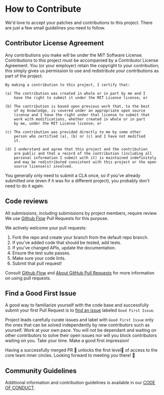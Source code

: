 # How to Contribute

We'd love to accept your patches and contributions to this project. There are
just a few small guidelines you need to follow.

## Contributor License Agreement

Any contributions you make will be under the MIT Software License. Contributions to this project must be accompanied by a Contributor License
Agreement. You (or your employer) retain the copyright to your contribution;
this simply gives us permission to use and redistribute your contributions as
part of the project.

```
By making a contribution to this project, I certify that:

(a) The contribution was created in whole or in part by me and I
    have the right to submit it under the MIT License license; or

(b) The contribution is based upon previous work that, to the best
    of my knowledge, is covered under an appropriate open source
    license and I have the right under that license to submit that
    work with modifications, whether created in whole or in part
    by me, under the MIT License license; or

(c) The contribution was provided directly to me by some other
    person who certified (a), (b) or (c) and I have not modified
    it.

(d) I understand and agree that this project and the contribution
    are public and that a record of the contribution (including all
    personal information I submit with it) is maintained indefinitely
    and may be redistributed consistent with this project or the open
    source license(s) involved.
```

You generally only need to submit a CLA once, so if you've already submitted one
(even if it was for a different project), you probably don't need to do it
again.

## Code reviews

All submissions, including submissions by project members, require review. We use [Github Flow](https://guides.github.com/introduction/flow/index.html) Pull Requests for this purpose.

We actively welcome your pull requests:

1. Fork the repo and create your branch from the default repo branch.
2. If you've added code that should be tested, add tests.
3. If you've changed APIs, update the documentation.
4. Ensure the test suite passes.
5. Make sure your code lints.
6. Submit that pull request!

Consult
[Github Flow](https://docs.github.com/en/get-started/quickstart/github-flow) and
[About GitHub Pull Requests](https://help.github.com/articles/about-pull-requests/) for more
information on using pull requests.

## Find a Good First Issue

A good way to familiarize yourself with the code base and successfully submit your first Pull Request is to [find an issue](https://github.blog/2020-01-22-browse-good-first-issues-to-start-contributing-to-open-source/) labeled `Good First Issue`.

Project leads carefully curate issues and label with `Good First Issue` only the ones that can be solved independently by new contributors such as yourself. Work at your own pace. You will not be dependant and waiting on other contributors to solve their open issues nor will you block contributors waiting on you. Take your time. Make a good first impression!

Having a successfully merged PR 🔐 unlocks the first level🌟 of access to the core team inner circles. Looking forward to meeting you there! 🙌

## Community Guidelines

Additional information and contribution guidelines is available in our [CODE OF CONDUCT](CODE_OF_CONDUCT.md).
